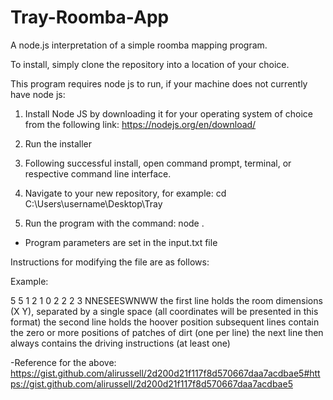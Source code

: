 # Tray-Roomba-App
A node.js interpretation of a simple roomba mapping program. 

To install, simply clone the repository into a location of your choice.

This program requires node js to run, if your machine does not currently have node js:

1. Install Node JS by downloading it for your operating system of choice from the following link: https://nodejs.org/en/download/

2. Run the installer

3. Following successful install, open command prompt, terminal, or respective command line interface.

4. Navigate to your new repository, for example: cd C:\Users\username\Desktop\Tray

5. Run the program with the command: node .


* Program parameters are set in the input.txt file

Instructions for modifying the file are as follows:

Example:

5 5
1 2
1 0
2 2
2 3
NNESEESWNWW
the first line holds the room dimensions (X Y), separated by a single space (all coordinates will be presented in this format)
the second line holds the hoover position
subsequent lines contain the zero or more positions of patches of dirt (one per line)
the next line then always contains the driving instructions (at least one)

-Reference for the above: https://gist.github.com/alirussell/2d200d21f117f8d570667daa7acdbae5#https://gist.github.com/alirussell/2d200d21f117f8d570667daa7acdbae5
